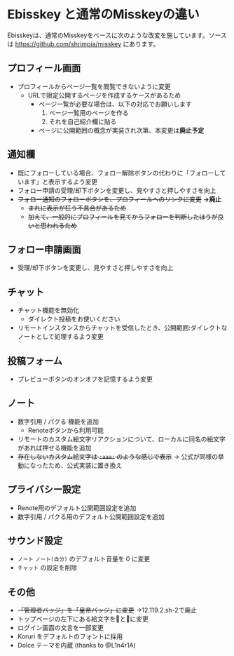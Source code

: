 # Ebisskey と通常のMisskeyの違い

Ebisskeyは、通常のMisskeyをベースに次のような改変を施しています。ソースは https://github.com/shrimpia/misskey にあります。

## プロフィール画面

* プロフィールからページ一覧を閲覧できないように変更
  * URLで限定公開するページを作成するケースがあるため
	* ページ一覧が必要な場合は、以下の対応でお願いします
	  1. ページ一覧用のページを作る
		2. それを自己紹介欄に貼る
	* ページに公開範囲の概念が実装され次第、本変更は**廃止予定**

## 通知欄

* 既にフォローしている場合、フォロー解除ボタンの代わりに「フォローしています」と表示するよう変更
* フォロー申請の受理/却下ボタンを変更し、見やすさと押しやすさを向上
* ~~フォロー通知のフォローボタンを、プロフィールへのリンクに変更~~ **→廃止**
	* ~~まれに表示が狂う不具合があるため~~
	* ~~加えて、一般的にプロフィールを見てからフォローを判断したほうが良いと思われるため~~

## フォロー申請画面

* 受理/却下ボタンを変更し、見やすさと押しやすさを向上

## チャット

* チャット機能を無効化
  * ダイレクト投稿をお使いください
* リモートインスタンスからチャットを受信したとき、公開範囲:ダイレクトなノートとして処理するよう変更

## 投稿フォーム

* プレビューボタンのオンオフを記憶するよう変更

## ノート

* 数字引用 / パクる 機能を追加
  * Renoteボタンから利用可能
* リモートのカスタム絵文字リアクションについて、ローカルに同名の絵文字があれば押せる機能を追加
* ~~存在しないカスタム絵文字は `:aaa:` のような感じで表示~~ → 公式が同様の挙動になったため、公式実装に置き換え

## プライバシー設定

* Renote用のデフォルト公開範囲設定を追加
* 数字引用 / パクる用のデフォルト公開範囲設定を追加

## サウンド設定

* `ノート` `ノート(自分)` のデフォルト音量を 0 に変更
* `チャット` の設定を削除

## その他

* ~~「管理者バッジ」を「皇帝バッジ」に変更~~ →12.119.2.sh-2で廃止
* トップページの左下にある絵文字を🦐と🍤に変更
* ログイン画面の文言を一部変更
* Koruri をデフォルトのフォントに採用
* Dolce テーマを内蔵 (thanks to @L1n4r1A)

